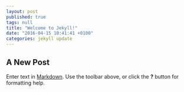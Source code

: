 ```yaml
---
layout: post
published: true
tags: null
title: "Welcome to Jekyll!"
date: "2016-04-15 10:41:41 +0100"
categories: jekyll update
---
```

## A New Post

Enter text in [Markdown](http://daringfireball.net/projects/markdown/). Use the toolbar above, or click the **?** button for formatting help.
